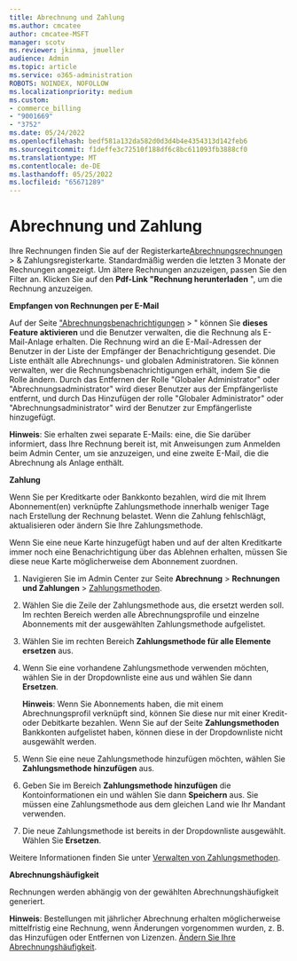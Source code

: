 ```yaml
---
title: Abrechnung und Zahlung
ms.author: cmcatee
author: cmcatee-MSFT
manager: scotv
ms.reviewer: jkinma, jmueller
audience: Admin
ms.topic: article
ms.service: o365-administration
ROBOTS: NOINDEX, NOFOLLOW
ms.localizationpriority: medium
ms.custom:
- commerce_billing
- "9001669"
- "3752"
ms.date: 05/24/2022
ms.openlocfilehash: bedf581a132da582d0d3d4b4e4354313d142feb6
ms.sourcegitcommit: f1deffe3c72510f188df6c8bc611093fb3888cf0
ms.translationtype: MT
ms.contentlocale: de-DE
ms.lasthandoff: 05/25/2022
ms.locfileid: "65671289"
---
```

# <a name="billing-and-payment"></a>Abrechnung und Zahlung

Ihre Rechnungen finden Sie auf der Registerkarte[Abrechnungsrechnungen](https://go.microsoft.com/fwlink/p/?linkid=848039)  >  & Zahlungsregisterkarte.  Standardmäßig werden die letzten 3 Monate der Rechnungen angezeigt. Um ältere Rechnungen anzuzeigen, passen Sie den Filter an. Klicken Sie auf den **Pdf-Link "Rechnung herunterladen** ", um die Rechnung anzuzeigen.

**Empfangen von Rechnungen per E-Mail**

Auf der Seite ["Abrechnungsbenachrichtigungen](https://go.microsoft.com/fwlink/p/?linkid=853212) > " können Sie **dieses Feature aktivieren** und die Benutzer verwalten, die die Rechnung als E-Mail-Anlage erhalten. Die Rechnung wird an die E-Mail-Adressen der Benutzer in der Liste der Empfänger der Benachrichtigung gesendet. Die Liste enthält alle Abrechnungs- und globalen Administratoren.  Sie können verwalten, wer die Rechnungsbenachrichtigungen erhält, indem Sie die Rolle ändern.  Durch das Entfernen der Rolle "Globaler Administrator" oder "Abrechnungsadministrator" wird dieser Benutzer aus der Empfängerliste entfernt, und durch Das Hinzufügen der rolle "Globaler Administrator" oder "Abrechnungsadministrator" wird der Benutzer zur Empfängerliste hinzugefügt.

**Hinweis**: Sie erhalten zwei separate E-Mails: eine, die Sie darüber informiert, dass Ihre Rechnung bereit ist, mit Anweisungen zum Anmelden beim Admin Center, um sie anzuzeigen, und eine zweite E-Mail, die die Abrechnung als Anlage enthält.

**Zahlung**

Wenn Sie per Kreditkarte oder Bankkonto bezahlen, wird die mit Ihrem Abonnement(en) verknüpfte Zahlungsmethode innerhalb weniger Tage nach Erstellung der Rechnung belastet. Wenn die Zahlung fehlschlägt, aktualisieren oder ändern Sie Ihre Zahlungsmethode.

Wenn Sie eine neue Karte hinzugefügt haben und auf der alten Kreditkarte immer noch eine Benachrichtigung über das Ablehnen erhalten, müssen Sie diese neue Karte möglicherweise dem Abonnement zuordnen.

1. Navigieren Sie im Admin Center zur Seite **Abrechnung** > **Rechnungen und Zahlungen** > [Zahlungsmethoden](https://go.microsoft.com/fwlink/p/?linkid=2018806).

2. Wählen Sie die Zeile der Zahlungsmethode aus, die ersetzt werden soll. Im rechten Bereich werden alle Abrechnungsprofile und einzelne Abonnements mit der ausgewählten Zahlungsmethode aufgelistet.

3. Wählen Sie im rechten Bereich **Zahlungsmethode für alle Elemente ersetzen** aus.

4. Wenn Sie eine vorhandene Zahlungsmethode verwenden möchten, wählen Sie in der Dropdownliste eine aus und wählen Sie dann **Ersetzen**.

    **Hinweis**: Wenn Sie Abonnements haben, die mit einem Abrechnungsprofil verknüpft sind, können Sie diese nur mit einer Kredit- oder Debitkarte bezahlen. Wenn Sie auf der Seite **Zahlungsmethoden** Bankkonten aufgelistet haben, können diese in der Dropdownliste nicht ausgewählt werden.

5. Wenn Sie eine neue Zahlungsmethode hinzufügen möchten, wählen Sie **Zahlungsmethode hinzufügen** aus.

6. Geben Sie im Bereich **Zahlungsmethode hinzufügen** die Kontoinformationen ein und wählen Sie dann **Speichern** aus. Sie müssen eine Zahlungsmethode aus dem gleichen Land wie Ihr Mandant verwenden.

7. Die neue Zahlungsmethode ist bereits in der Dropdownliste ausgewählt. Wählen Sie **Ersetzen**.

Weitere Informationen finden Sie unter [Verwalten von Zahlungsmethoden](https://docs.microsoft.com/microsoft-365/commerce/billing-and-payments/manage-payment-methods).

**Abrechnungshäufigkeit**

Rechnungen werden abhängig von der gewählten Abrechnungshäufigkeit generiert.

**Hinweis**: Bestellungen mit jährlicher Abrechnung erhalten möglicherweise mittelfristig eine Rechnung, wenn Änderungen vorgenommen wurden, z. B. das Hinzufügen oder Entfernen von Lizenzen. [Ändern Sie Ihre Abrechnungshäufigkeit](https://docs.microsoft.com/microsoft-365/commerce/billing-and-payments/change-payment-frequency).
